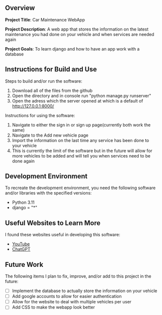## Overview

**Project Title**: Car Maintenance WebApp

**Project Description**: A web app that stores the information on the latest maintenance you had done on your vehicle and when services are needed again

**Project Goals**: To learn django and how to have an app work with a database

## Instructions for Build and Use

Steps to build and/or run the software:

1. Download all of the files from the github
2. Open the directory and in console run "python manage.py runserver"
3. Open the adress which the server opened at which is a default of http://127.0.0.1:8000/

Instructions for using the software:

1. Navigate to either the sign in or sign up page(currently both work the same)
2. Navigate to the Add new vehicle page
3. Import the information on the last time any service has been done to your vehicle
4. This is currently the limit of the software but in the future will allow for more vehicles to be added and
   will tell you when services need to be done again

## Development Environment 

To recreate the development environment, you need the following software and/or libraries with the specified versions:

* Python 3.11
* django = "*"

## Useful Websites to Learn More

I found these websites useful in developing this software:

* [YouTube](https://www.youtube.com/watch?v=rHux0gMZ3Eg)
* [ChatGPT](https://chatgpt.com/)

## Future Work

The following items I plan to fix, improve, and/or add to this project in the future:

* [ ] Implement the database to actually store the information on your vehicle
* [ ] Add google accounts to allow for easier authentication
* [ ] Allow for the website to deal with multiple vehicles per user
* [ ] Add CSS to make the webapp look better
